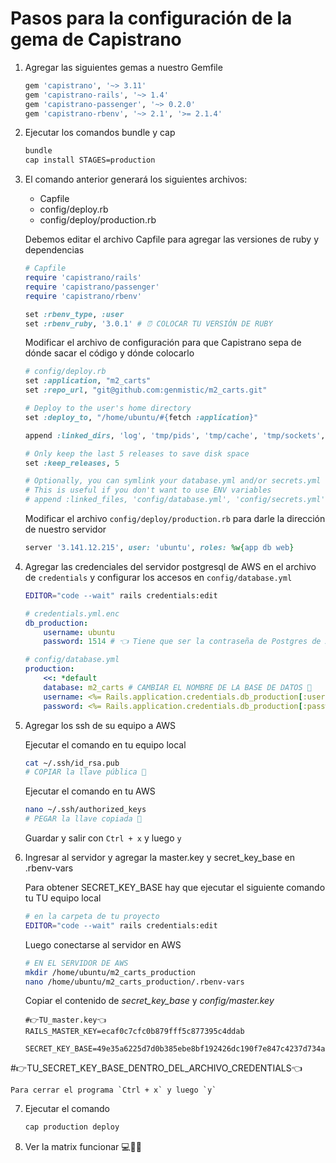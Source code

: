 # Pasos para la configuración de la gema de Capistrano

1. Agregar las siguientes gemas a nuestro Gemfile

    ```ruby
    gem 'capistrano', '~> 3.11'
    gem 'capistrano-rails', '~> 1.4'
    gem 'capistrano-passenger', '~> 0.2.0'
    gem 'capistrano-rbenv', '~> 2.1', '>= 2.1.4'
    ```

2. Ejecutar los comandos bundle y cap

    ```bash
    bundle
    cap install STAGES=production
    ```

3. El comando anterior generará los siguientes archivos:

    - Capfile
    - config/deploy.rb
    - config/deploy/production.rb

    Debemos editar el archivo Capfile para agregar las versiones de ruby y dependencias

    ```ruby
    # Capfile
    require 'capistrano/rails'
    require 'capistrano/passenger'
    require 'capistrano/rbenv'

    set :rbenv_type, :user
    set :rbenv_ruby, '3.0.1' # ⏰ COLOCAR TU VERSIÓN DE RUBY
    ```

    Modificar el archivo de configuración para que Capistrano sepa de dónde sacar el código y dónde colocarlo

    ```ruby
    # config/deploy.rb
    set :application, "m2_carts"
    set :repo_url, "git@github.com:genmistic/m2_carts.git"

    # Deploy to the user's home directory
    set :deploy_to, "/home/ubuntu/#{fetch :application}"

    append :linked_dirs, 'log', 'tmp/pids', 'tmp/cache', 'tmp/sockets', 'vendor/bundle', '.bundle', 'public/system', 'public/uploads'

    # Only keep the last 5 releases to save disk space
    set :keep_releases, 5

    # Optionally, you can symlink your database.yml and/or secrets.yml file from the shared directory during deploy
    # This is useful if you don't want to use ENV variables
    # append :linked_files, 'config/database.yml', 'config/secrets.yml'
    ```

    Modificar el archivo `config/deploy/production.rb` para darle la dirección de nuestro servidor

    ```ruby
    server '3.141.12.215', user: 'ubuntu', roles: %w{app db web}
    ```

4. Agregar las credenciales del servidor postgresql de AWS en el archivo de `credentials` y configurar los accesos en `config/database.yml`

    ```bash
    EDITOR="code --wait" rails credentials:edit
    ```

    ```yml
    # credentials.yml.enc
    db_production:
        username: ubuntu
        password: 1514 # 👈 Tiene que ser la contraseña de Postgres de AWS
    ```

    ```yml
    # config/database.yml
    production:
        <<: *default
        database: m2_carts # CAMBIAR EL NOMBRE DE LA BASE DE DATOS 🚥
        username: <%= Rails.application.credentials.db_production[:username] %>
        password: <%= Rails.application.credentials.db_production[:password] %>
    ```

5. Agregar los ssh de su equipo a AWS

    Ejecutar el comando en tu equipo local

    ```bash
    cat ~/.ssh/id_rsa.pub
    # COPIAR la llave pública 📎
    ```

    Ejecutar el comando en tu AWS

    ```bash
    nano ~/.ssh/authorized_keys
    # PEGAR la llave copiada 📂
    ```

    Guardar y salir con `Ctrl + x` y luego `y`

6. Ingresar al servidor y agregar la master.key y secret_key_base en .rbenv-vars

    Para obtener SECRET_KEY_BASE hay que ejecutar el siguiente comando tu TU equipo local

    ```bash
    # en la carpeta de tu proyecto
    EDITOR="code --wait" rails credentials:edit
    ```

    Luego conectarse al servidor en AWS

    ```bash
    # EN EL SERVIDOR DE AWS
    mkdir /home/ubuntu/m2_carts_production
    nano /home/ubuntu/m2_carts_production/.rbenv-vars
    ```

    Copiar el contenido de *secret_key_base* y *config/master.key*

    ```text
    #👉TU_master.key👈
    RAILS_MASTER_KEY=ecaf0c7cfc0b879fff5c877395c4ddab 
   
    SECRET_KEY_BASE=49e35a6225d7d0b385ebe8bf192426dc190f7e847c4237d734afe9eb8e40ad2814e43d89b92579618a4f3d4ea05edd091c261efb6382d92e8544a477ec9b4a7d 
  #👉TU_SECRET_KEY_BASE_DENTRO_DEL_ARCHIVO_CREDENTIALS👈

    Para cerrar el programa `Ctrl + x` y luego `y`

7. Ejecutar el comando

    ```bash
    cap production deploy
    ```

8. Ver la matrix funcionar 💻🐱‍💻
